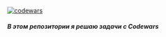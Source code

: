 <a href="https://www.codewars.com/users/UserGitHub37"><img alt="codewars" src="https://www.codewars.com/users/UserGitHub37/badges/small"></a>

##### В этом репозитории я решаю задачи с Codewars
